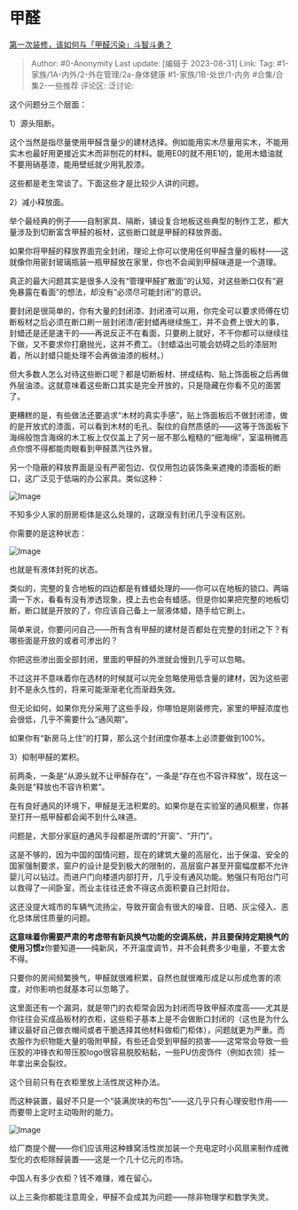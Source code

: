 # 甲醛
[第一次装修，该如何与「甲醛污染」斗智斗勇？](https://www.zhihu.com/question/616614466/answer/3190348783)

> Author: #0-Anonymity
> Last update: [编辑于 2023-08-31]
> Link:
> Tag: #1-家族/1A-内外/2-外在管理/2a-身体健康 #1-家族/1B-处世/1-内务 #合集/合集2-一些推荐 
> 评论区:
> 泛讨论:

这个问题分三个层面：

1）源头阻断。

这个当然是指尽量使用甲醛含量少的建材选择。例如能用实木尽量用实木，不能用实木也最好用更接近实木而非刨花的材料。能用E0的就不用E1的，能用木蜡油就不要用硝基漆，能用壁纸就少用乳胶漆。

这些都是老生常谈了。下面这些才是比较少人讲的问题。

2）减小释放面。

举个最经典的例子——自制家具、隔断，铺设复合地板这些典型的制作工艺，都大量涉及到切断富含甲醛的板材，这些断口就是甲醛的释放界面。

如果你将甲醛的释放界面完全封闭，理论上你可以使用任何甲醛含量的板材——这就像你用密封玻璃瓶装一瓶甲醛放在家里，你也不会闻到甲醛味道是一个道理。

真正的最大问题其实是很多人没有“管理甲醛扩散面”的认知，对这些断口仅有“避免暴露在看面”的想法，却没有“必须尽可能封闭”的意识。

要封闭是很简单的，你有大量的封闭漆、封闭液可以用，你完全可以要求师傅在切断板材之后必须在断口刷一层封闭漆/密封蜡再继续施工，并不会费上很大的事，封蜡还是还是速干的——再说反正不在看面，只要刷上就好，不干你都可以继续往下做，又不要求你打磨抛光，这并不费工。（封蜡溢出可能会妨碍之后的漆层附着，所以封蜡只能处理不会再做油漆的板材。）

但大多数人怎么对待这些断口呢？都是切断板材、拼成结构、贴上饰面板之后再做外层油漆。这就意味着这些断口其实是完全开放的，只是隐藏在你看不见的面罢了。

更糟糕的是，有些做法还要追求“木材的真实手感”，贴上饰面板后不做封闭漆，做的是开放式的漆面，可以看到木材的毛孔、裂纹的自然质感的——这等于饰面板下海绵般饱含海绵的木工板上仅仅盖上了另一层不那么粗糙的“细海绵”，室温稍微高点你恨不得都能肉眼看到甲醛蒸汽往外冒。

另一个隐蔽的释放界面是没有严密包边、仅仅用包边装饰条来遮掩的漆面板的断口，这广泛见于低端的办公家具。类似这种：

![Image](https://pic1.zhimg.com/50/v2-c823b4e5ef03a099d5e1f8635f1b06c3_720w.jpg?source=1940ef5c)

不知多少人家的厨房柜体是这么处理的，这跟没有封闭几乎没有区别。

你需要的是这种状态：

![Image](https://picx.zhimg.com/50/v2-2e10d3884b93de36ce7d6185debdf7fc_720w.jpg?source=1940ef5c)

也就是有液体封死的状态。

类似的，完整的复合地板的四边都是有蜂蜡处理的——你可以在地板的锁口、两端滴一下水，看看有没有渗透现象，摸上去也会有蜡感。但是你如果把完整的地板切断，断口就是开放的了，你应该自己备上一层液体蜡，随手给它刷上。

简单来说，你要问问自己——所有含有甲醛的建材是否都处在完整的封闭之下？有哪些面是开放的或者可渗出的？

你把这些渗出面全部封闭，里面的甲醛的外泄就会慢到几乎可以忽略。

不过这并不意味着你在选材的时候就可以完全忽略使用低含量的建材，因为这些密封不是永久性的，将来可能渐渐老化而渐趋失效。

但无论如何，如果你充分采用了这些手段，你哪怕是刚装修完，家里的甲醛浓度也会很低，几乎不需要什么“通风期”。

如果你有“新房马上住”的打算，那么这个封闭度你基本上必须要做到100%。

3）抑制甲醛的累积。

前两条，一条是“从源头就不让甲醛存在”，一条是“存在也不容许释放”，现在这一条则是“释放也不容许积累”。

在有良好通风的环境下，甲醛是无法积累的。如果你是在实验室的通风橱里，你甚至打开一瓶甲醛都会闻不到什么味道。

问题是，大部分家庭的通风手段都是所谓的“开窗”、“开门”。

这是不够的，因为中国的国情问题，现在的建筑大量的高层化，出于保温、安全的国家强制要求，窗户的设计是受到极大的限制的，高层窗户甚至开窗幅度都不允许婴儿可以钻过。而进户门向楼道内部打开，几乎没有通风功能。勉强只有阳台门可以救得了一间卧室，而业主往往还舍不得这点面积要自己封阳台。

这还没提大城市的车辆气流扬尘，导致开窗会有很大的噪音、日晒、灰尘侵入、恶化总体居住质量的问题。

**这意味着你需要严肃的考虑带有新风换气功能的空调系统，并且要保持定期换气的使用习惯z**你要知道——纯新风，不开温度调节，并不会耗费多少电量，不要太舍不得。

只要你的房间频繁换气，甲醛就很难积累，自然也就很难形成足以形成危害的浓度，对你影响也就基本可以忽略了。

这里面还有一个漏洞，就是带门的衣柜常会因为封闭而导致甲醛浓度高——尤其是你往往会买成品板材的衣柜，这些柜子基本上是不会做断口封闭的（这也是为什么建议最好自己做衣帽间或者干脆选择其他材料做柜门柜体），问题就更为严重。而衣服作为织物能大量的吸附甲醛，有些还会受到甲醛的损害——这常常会导致一些压胶的冲锋衣和带压胶logo很容易脱胶粘黏，一些PU仿皮饰件（例如衣领）挂一年拿出来会裂纹。

这个目前只有在衣柜里放上活性炭这种办法。

而这种装置，最好不只是一个“装满炭块的布包”——这几乎只有心理安慰作用——而要带上定时主动吸附的能力。

![Image](https://picx.zhimg.com/50/v2-04a7f64c74be4b6f6ef4d3663ed7f129_720w.jpg?source=1940ef5c)

给厂商提个醒——你们应该用这种蜂窝活性炭加装一个充电定时小风扇来制作成微型化的衣柜除醛装置——这是一个几十亿元的市场。

中国人有多少衣柜？钱不难赚，难在留心。

以上三条你都能注意周全，甲醛不会成其为问题——除非物理学和数学失灵。